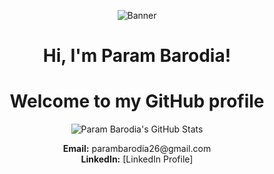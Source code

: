 <p align="center">
  <img src="https://staticg.sportskeeda.com/editor/2023/03/30f51-16793111571149-1920.jpg" alt="Banner">
</p>

<h1 align="center">Hi, I'm Param Barodia!</h1>
<h1 align="center">Welcome to my GitHub profile</h1>

<p align="center">
 <img src="https://github-readme-stats.vercel.app/api?username=param_barodia&show_icons=true&theme=dark" alt="Param Barodia's GitHub Stats">
</p>

<p align="center">
  <strong>Email:</strong> parambarodia26@gmail.com <br>
  <strong>LinkedIn:</strong> [LinkedIn Profile]
</p>
